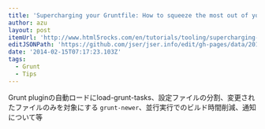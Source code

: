```yaml
---
title: 'Supercharging your Gruntfile: How to squeeze the most out of your build configuration. - HTML5 Rocks'
author: azu
layout: post
itemUrl: 'http://www.html5rocks.com/en/tutorials/tooling/supercharging-your-gruntfile/'
editJSONPath: 'https://github.com/jser/jser.info/edit/gh-pages/data/2014/02/index.json'
date: '2014-02-15T07:17:23.103Z'
tags:
  - Grunt
  - Tips
---
```

Grunt pluginの自動ロードにload-grunt-tasks、設定ファイルの分割、変更されたファイルのみを対象にする `grunt-newer`、並行実行でのビルド時間削減、通知について等
